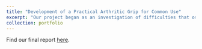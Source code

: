 ```yaml
---
title: "Development of a Practical Arthritic Grip for Common Use"
excerpt: "Our project began as an investigation of difficulties that osteoarthritic patients may have in their daily lives and current solutions that attempt to solve those problems. We focused mainly on osteoarthritis (OA) in hands due to its prevalence in the elderly population. After several prototype iterations, we came up with a final design that greatly reduced to force needed to insert kitchen utensils and increased the number of compatible utensils.<br/>[<img src='/images/grip.png'>](https://www.youtube.com/watch?v=4QEN_ZqF8uM)"
collection: portfolio
---
```


Find our final report [here](https://drive.google.com/open?id=1SHOJQLzEuQu-_8CXlzzimWH4bA8fGDj7&authuser=0).